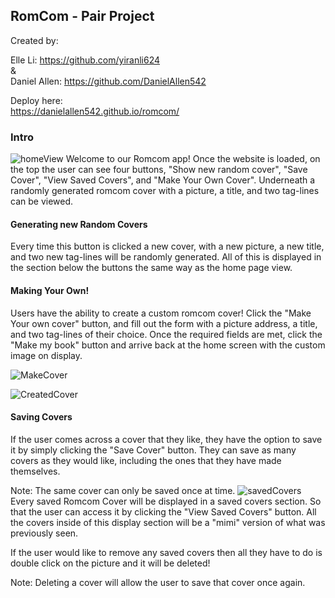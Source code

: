 ## RomCom - Pair Project

Created by:<br>

Elle Li: https://github.com/yiranli624
<br>&<br>
Daniel Allen: https://github.com/DanielAllen542



Deploy here: <br>
https://danielallen542.github.io/romcom/

### Intro
![homeView](./assets/homeView.png)
Welcome to our Romcom app! Once the website is loaded, on the top the user can see four buttons, "Show new random cover", "Save Cover", "View Saved Covers", and "Make Your Own Cover". Underneath a randomly generated romcom cover with a picture, a title, and two tag-lines can be viewed.
#### Generating new Random Covers
Every time this button is clicked a new cover, with a new picture, a new title, and two new tag-lines will be randomly generated. All of this is displayed in the section below the buttons the same way as the home page view.
#### Making Your Own!
Users have the ability to create a custom romcom cover! Click the "Make Your own cover" button, and fill out the form with a picture address, a title, and two tag-lines of their choice. Once the required fields are met, click the "Make my book" button and arrive back at the home screen with the custom image on display.

 ![MakeCover](./assets/makeCover.png)

![CreatedCover](./assets/createdCover.png)
#### Saving Covers
If the user comes across a cover that they like, they have the option to save it by simply clicking the "Save Cover" button. They can save as many covers as they would like, including the ones that they have made themselves.

Note: The same cover can only be saved once at time.
![savedCovers](./assets/savedCovers.png)
Every saved Romcom Cover will be displayed in a saved covers section. So that the user can access it by clicking the "View Saved Covers" button. All the covers inside of this display section will be a "mimi" version of what was previously seen.

If the user would like to remove any saved covers then all they have to do is double click on the picture and it will be deleted!

Note: Deleting a cover will allow the user to save that cover once again.
